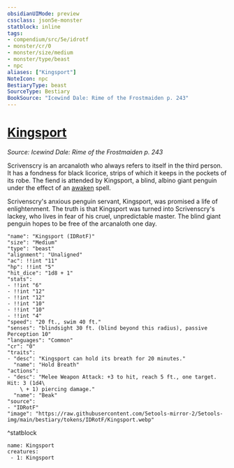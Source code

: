 ```yaml
---
obsidianUIMode: preview
cssclass: json5e-monster
statblock: inline
tags:
- compendium/src/5e/idrotf
- monster/cr/0
- monster/size/medium
- monster/type/beast
- npc
aliases: ["Kingsport"]
NoteIcon: npc
BestiaryType: beast
SourceType: Bestiary
BookSource: "Icewind Dale: Rime of the Frostmaiden p. 243"
---
```

# [Kingsport](2-Mechanics/CLI/bestiary/npc/kingsport-idrotf.md)
*Source: Icewind Dale: Rime of the Frostmaiden p. 243*  

Scrivenscry is an arcanaloth who always refers to itself in the third person. It has a fondness for black licorice, strips of which it keeps in the pockets of its robe. The fiend is attended by Kingsport, a blind, albino giant penguin under the effect of an [awaken](/2-Mechanics/CLI/spells/awaken.md) spell.

Scrivenscry's anxious penguin servant, Kingsport, was promised a life of enlightenment. The truth is that Kingsport was turned into Scrivenscry's lackey, who lives in fear of his cruel, unpredictable master. The blind giant penguin hopes to be free of the arcanaloth one day.

```statblock
"name": "Kingsport (IDRotF)"
"size": "Medium"
"type": "beast"
"alignment": "Unaligned"
"ac": !!int "11"
"hp": !!int "5"
"hit_dice": "1d8 + 1"
"stats":
- !!int "6"
- !!int "12"
- !!int "12"
- !!int "10"
- !!int "10"
- !!int "4"
"speed": "20 ft., swim 40 ft."
"senses": "blindsight 30 ft. (blind beyond this radius), passive Perception 10"
"languages": "Common"
"cr": "0"
"traits":
- "desc": "Kingsport can hold its breath for 20 minutes."
  "name": "Hold Breath"
"actions":
- "desc": "Melee Weapon Attack: +3 to hit, reach 5 ft., one target. Hit: 3 (1d4\
    \ + 1) piercing damage."
  "name": "Beak"
"source":
- "IDRotF"
"image": "https://raw.githubusercontent.com/5etools-mirror-2/5etools-img/main/bestiary/tokens/IDRotF/Kingsport.webp"
```
^statblock

```encounter-table
name: Kingsport
creatures:
 - 1: Kingsport
```